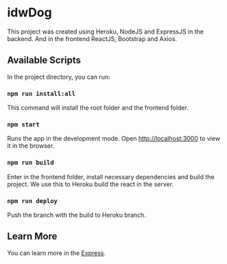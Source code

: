 # idwDog

This project was created using Heroku, NodeJS and ExpressJS in the backend.
And in the frontend ReactJS, Bootstrap and Axios.

## Available Scripts

In the project directory, you can run:

### `npm run install:all`

This command will install the root folder and the frontend folder.

### `npm start`

Runs the app in the development mode.
Open [http://localhost:3000](http://localhost:3000) to view it in the browser.

### `npm run build`

Enter in the frontend folder, install necessary dependencies and build the project.
We use this to Heroku build the react in the server.

### `npm run deploy`

Push the branch with the build to Heroku branch.

## Learn More

You can learn more in the [Express](https://expressjs.com/).
